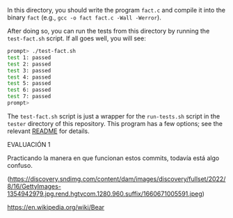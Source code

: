 
In this directory, you should write the program `fact.c` and compile it into
the binary `fact` (e.g., `gcc -o fact fact.c -Wall -Werror`).

After doing so, you can run the tests from this directory by running the
`test-fact.sh` script. If all goes well, you will see:

```sh
prompt> ./test-fact.sh
test 1: passed
test 2: passed
test 3: passed
test 4: passed
test 5: passed
test 6: passed
test 7: passed
prompt>
```

The `test-fact.sh` script is just a wrapper for the `run-tests.sh` script in
the `tester` directory of this repository. This program has a few options; see
the relevant
[README](https://github.com/remzi-arpacidusseau/ostep-projects/blob/master/tester/README.md)
for details.

EVALUACIÓN 1

Practicando la manera en que funcionan estos commits, todavía está algo confuso.

(https://discovery.sndimg.com/content/dam/images/discovery/fullset/2022/8/16/GettyImages-1354942979.jpg.rend.hgtvcom.1280.960.suffix/1660671005591.jpeg)

https://en.wikipedia.org/wiki/Bear

